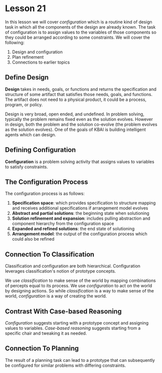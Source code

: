 # Lesson 21

In this lesson we will cover _configuration_ which is a routine kind of design task in which all the components of the design are already known. The task of configuration is to assign values to the variables of those components so they could be arranged according to some constraints. We will cover the following:

1. Design and configuration
2. Plan refinement
3. Connections to earlier topics

## Define Design

**Design** takes in needs, goals, or functions and returns the specification and structure of some artifact that satisfies those needs, goals, and functions. The artifact does not need to a physical product, it could be a process, program, or policy.

Design is very broad, open ended, and undefined. In problem solving, typically the problem remains fixed even as the solution evolves. However in design, both the problem and the solution co-evolve (the problem evolves as the solution evolves). One of the goals of KBAI is building intelligent agents which can design.

## Defining Configuration

**Configuration** is a problem solving activity that assigns values to variables to satisfy constraints.

## The Configuration Process

The configuration process is as follows:

1. **Specification space**: which provides specification to structure mapping and receives additional specifications if arrangement model evolves
2. **Abstract and partial solutions**: the beginning state when solutioning
3. **Solution refinement and expansion**: includes pulling abstraction and component hierarchy from the configuration space
4. **Expanded and refined solutions**: the end state of solutioning
5. **Arrangement model**: the output of the configuration process which could also be refined

## Connection To Classification

Classification and configuration are both hierarchical. Configuration leverages classification's notion of prototype concepts.

We use _classification_ to make sense of the world by mapping combinations of percepts equal to its process. We use _configuration_ to act on the world by designing actions. So while _classification_ is a way to make sense of the world, _configuration_ is a way of creating the world.

## Contrast With Case-based Reasoning

_Configuration_ suggests starting with a prototype concept and assigning values to variables. _Case-based reasoning_ suggests starting from a specific chair and tweaking it as needed.

## Connection To Planning

The result of a planning task can lead to a prototype that can subsequently be configured for similar problems with differing constraints.
